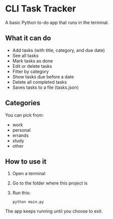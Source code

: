 # CLI Task Tracker

A basic Python to-do app that runs in the terminal.

## What it can do

- Add tasks (with title, category, and due date)
- See all tasks
- Mark tasks as done
- Edit or delete tasks
- Filter by category
- Show tasks due before a date
- Delete all completed tasks
- Saves tasks to a file (tasks.json)

## Categories

You can pick from:
- work
- personal
- errands
- study
- other

## How to use it

1. Open a terminal  
2. Go to the folder where this project is  
3. Run this:

   `python main.py`

The app keeps running until you choose to exit.
